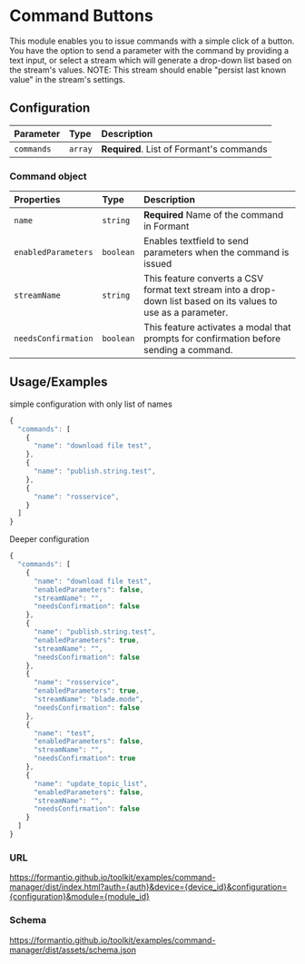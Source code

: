 # Command Buttons

This module enables you to issue commands with a simple click of a button. You have the option to send a parameter with the command by providing a text input, or select a stream which will generate a drop-down list based on the stream's values. NOTE: This stream should enable "persist last known value" in the stream's settings. 

## Configuration

| Parameter  | Type    | Description                              |
| :--------- | :------ | :--------------------------------------- |
| `commands` | `array` | **Required**. List of Formant's commands |

### Command object

| Properties          | Type      | Description                                                                                                     |
| :------------------ | :-------- | :-------------------------------------------------------------------------------------------------------------- |
| `name`              | `string`  | **Required** Name of the command in Formant                                                                     |
| `enabledParameters` | `boolean` | Enables textfield to send parameters when the command is issued                                                 |
| `streamName`        | `string`  | This feature converts a CSV format text stream into a drop-down list based on its values to use as a parameter. |
| `needsConfirmation` | `boolean` | This feature activates a modal that prompts for confirmation before sending a command.                          |

## Usage/Examples

simple configuration with only list of names

```javascript
{
  "commands": [
    {
      "name": "download file test",
    },
    {
      "name": "publish.string.test",
    },
    {
      "name": "rosservice",
    }
  ]
}

```

Deeper configuration

```javascript
{
  "commands": [
    {
      "name": "download file test",
      "enabledParameters": false,
      "streamName": "",
      "needsConfirmation": false
    },
    {
      "name": "publish.string.test",
      "enabledParameters": true,
      "streamName": "",
      "needsConfirmation": false
    },
    {
      "name": "rosservice",
      "enabledParameters": true,
      "streamName": "blade.mode",
      "needsConfirmation": false
    },
    {
      "name": "test",
      "enabledParameters": false,
      "streamName": "",
      "needsConfirmation": true
    },
    {
      "name": "update_topic_list",
      "enabledParameters": false,
      "streamName": "",
      "needsConfirmation": false
    }
  ]
}

```

### URL

https://formantio.github.io/toolkit/examples/command-manager/dist/index.html?auth={auth}&device={device_id}&configuration={configuration}&module={module_id}

### Schema

https://formantio.github.io/toolkit/examples/command-manager/dist/assets/schema.json
